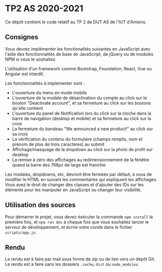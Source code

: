 # TP2 AS 2020-2021

Ce dépôt contient le code relatif au TP 2 de DUT AS de l'IUT d'Amiens.

## Consignes

Vous devrez implémenter les fonctionalités suivantes en JavaScript avec l'aide des fonctionnalités de base de JavaScript, de jQuery ou de modules NPM si vous le souhaitez.

L'utilisation d'un framework comme Bootstrap, Foundation, React, Vue ou Angular est interdit.

Les fonctionnalités à implémenter sont :

- L'ouverture du menu en mode mobile
- L'ouverture de la modale de désactivation du compte au click sur le bouton "Deactivate account", et sa fermeture au click sur les boutons qu'elle contient
- L'ouverture du panel de Notification lors du click sur la cloche dans la barre de navigation (desktop et mobile) et sa fermeture au click sur la croix
- La fermeture du bandeau "We announced a new product!" au click sur sa croix
- La vérification du contenu du formulaire (champs remplis, nom et prénom de plus de trois caractères) au submit
- Affichage/masquage de la dropdown au click sur la photo de profil sur desktop
- La remise à zéro des affichages au redimensionnement de la fenêtre quand la barre des 768px de large est franchie

Les modales, dropdowns, etc, devront être fermées par défaut, à vous de modifier le HTML en suivant les commentaires qui expliquent les affichages. Vous avez le droit de changer des classes et d'ajouter des IDs sur les éléments pour les manipuler en JavaScript ou changer leur visibilité.

## Utilisation des sources

Pour démarrer le projet, vous devez éxécuter la commande `npm install` la première fois, et `npm run dev` à chaque fois que vous souhaitez lancer le serveur de développement, et écrire votre conde dans le fichier `scripts/app.js`.

## Rendu

Le rendu est à faire par mail sous forme de zip ou de lien vers un dépôt Git. Le rendu est à faire sans les dossiers `.cache`, `dist` ou `node_modules`.
